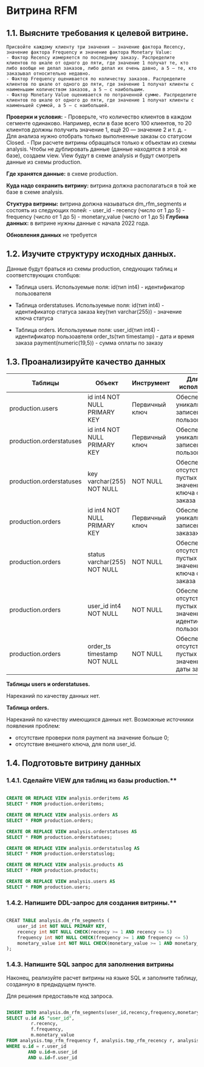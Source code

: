 # Витрина RFM

## 1.1. Выясните требования к целевой витрине.

	Присвойте каждому клиенту три значения — значение фактора Recency, значение фактора Frequency и значение фактора Monetary Value:
	- Фактор Recency измеряется по последнему заказу. Распределите клиентов по шкале от одного до пяти, где значение 1 получат те, кто либо вообще не делал заказов, либо делал их очень давно, а 5 — те, кто заказывал относительно недавно.
	- Фактор Frequency оценивается по количеству заказов. Распределите клиентов по шкале от одного до пяти, где значение 1 получат клиенты с наименьшим количеством заказов, а 5 — с наибольшим.
	- Фактор Monetary Value оценивается по потраченной сумме. Распределите клиентов по шкале от одного до пяти, где значение 1 получат клиенты с наименьшей суммой, а 5 — с наибольшей.

**Проверки и условия:**
    - Проверьте, что количество клиентов в каждом сегменте одинаково. Например, если в базе всего 100 клиентов, то 20 клиентов должны получить значение 1, ещё 20 — значение 2 и т. д.
    - Для анализа нужно отобрать только выполненные заказы со статусом Closed.
    - При расчете витрины обращаться только к объектам из схемы analysis. Чтобы не дублировать данные (данные находятся в этой же базе), создаем view. View будут в схеме analysis и будут смотреть данные из схемы production. 

**Где хранятся данные:**
в схеме production.

**Куда надо сохранить витрину:**
витрина должна располагаться в той же базе в схеме analysis.

**Стуктура витрины:**
витрина должна называться dm_rfm_segments и состоять из следующих полей:
	- user_id
	- recency (число от 1 до 5)
	- frequency (число от 1 до 5)
	- monetary_value (число от 1 до 5)
**Глубина данных:** в витрине нужны данные с начала 2022 года.

**Обновления данных**
не требуется



## 1.2. Изучите структуру исходных данных.

Данные будут браться из схемы production, следующих таблиц и соответствующих столбцов:
- Таблица users. Используемые поля: 
    id(тип int4) - идентификатор пользователя

- Таблица orderstatuses. Используемые поля: 
    id(тип int4) - идентификатор статуса заказа
    key(тип varchar(255)) - значение ключа статуса

- Таблица orders. Используемые поля:
    user_id(тип int4) - идентификатор пользоавтеля
    order_ts(тип timestamp) - дата и время заказа
    payment(numeric(19,5)) - сумма оплаты по заказу


## 1.3. Проанализируйте качество данных

| Таблицы             | Объект                      | Инструмент      | Для чего используется |
| ------------------- | --------------------------- | --------------- | --------------------- |
| production.users    | id int4 NOT NULL PRIMARY KEY | Первичный ключ  | Обеспечивает уникальность записей о пользователях |
| production.orderstatuses | id int4 NOT NULL PRIMARY KEY | Первичный ключ  | Обеспечивает уникальность записей о пользователях |
| production.orderstatuses | key varchar(255) NOT NULL | NOT NULL  | Обеспечивает отсутствие пустых значений поля ключа статуса заказа |
| production.orders   | id int4 NOT NULL PRIMARY KEY | Первичный ключ  | Обеспечивает уникальность записей о заказах |
| production.orders   | status varchar(255) NOT NULL | NOT NULL  | Обеспечивает отсутствие пустых значений поля ключа статуса заказа |
| production.orders   | user_id int4 NOT NULL | NOT NULL  | Обеспечивает отсутствие пустых значений поля идентификатора пользователя |
| production.orders   | order_ts timestamp NOT NULL | NOT NULL  | Обеспечивает отсутствие пустых значений поля даты заказа |

**Таблицы users и orderstatuses.**

Нареканий по качеству данных нет. 

**Таблица orders.**

Нареканий по качеству имеющихся данных нет. Возможные источники появления проблем:
 - отсутствие проверки поля payment на значение больше 0;
 - отсутствие внешнего ключа, для поля  user_id.


## 1.4. Подготовьте витрину данных

### 1.4.1. Сделайте VIEW для таблиц из базы production.**

```SQL

CREATE OR REPLACE VIEW analysis.orderitems AS
SELECT * FROM production.orderitems;

CREATE OR REPLACE VIEW analysis.orders AS
SELECT * FROM production.orders;

CREATE OR REPLACE VIEW analysis.orderstatuses AS
SELECT * FROM production.orderstatuses;

CREATE OR REPLACE VIEW analysis.orderstatuslog AS
SELECT * FROM production.orderstatuslog;

CREATE OR REPLACE VIEW analysis.products AS
SELECT * FROM production.products;

CREATE OR REPLACE VIEW analysis.users AS
SELECT * FROM production.users;

```

### 1.4.2. Напишите DDL-запрос для создания витрины.**
  
```SQL 

CREAT TABLE analysis.dm_rfm_segments (
	user_id int NOT NULL PRIMARY KEY,
    recency int NOT NULL CHECK(recency >= 1 AND recency <= 5)
	frequency int NOT NULL CHECK(frequency >= 1 AND frequency <= 5)
	monetary_value int NOT NULL CHECK(monetary_value >= 1 AND monetary_value <= 5)
);

```

### 1.4.3. Напишите SQL запрос для заполнения витрины

Наконец, реализуйте расчет витрины на языке SQL и заполните таблицу, созданную в предыдущем пункте.

Для решения предоставьте код запроса.

```SQL

INSERT INTO analysis.dm_rfm_segments(user_id,recency,frequency,monetary_value)
SELECT u.id AS "user_id",
         r.recency,
         f.frequency,
         m.monetary_value
FROM analysis.tmp_rfm_frequency f, analysis.tmp_rfm_recency r, analysis.tmp_rfm_monetary_value m, analysis.users u
WHERE u.id = r.user_id
        AND u.id=m.user_id
        AND u.id=f.user_id


```